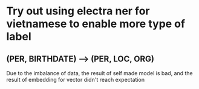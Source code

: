 # Try out using electra ner for vietnamese to enable more type of label
## (PER, BIRTHDATE) --> (PER, LOC, ORG)
Due to the imbalance of data, the result of self made model is bad, and the result of embedding for vector didn't reach expectation
